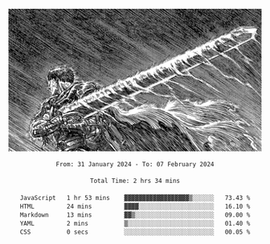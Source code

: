 <!-- Profile image -->
<p align="center">
 <img src="assets/bpD2ohb.png" width="1080px">
</p>
<!-- Profile image end -->

<div align="center">
<!--START_SECTION:waka-->

```txt
From: 31 January 2024 - To: 07 February 2024

Total Time: 2 hrs 34 mins

JavaScript   1 hr 53 mins    ▓▓▓▓▓▓▓▓▓▓▓▓▓▓▓▓▓▓▒░░░░░░   73.43 %
HTML         24 mins         ▓▓▓▓░░░░░░░░░░░░░░░░░░░░░   16.10 %
Markdown     13 mins         ▓▓▒░░░░░░░░░░░░░░░░░░░░░░   09.00 %
YAML         2 mins          ▒░░░░░░░░░░░░░░░░░░░░░░░░   01.40 %
CSS          0 secs          ░░░░░░░░░░░░░░░░░░░░░░░░░   00.05 %
```

<!--END_SECTION:waka-->
</div>
